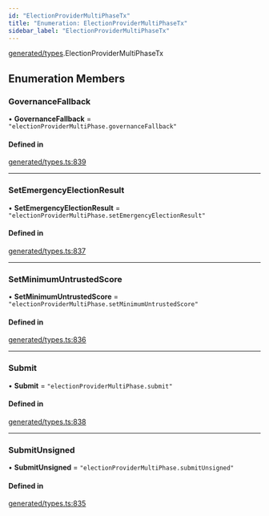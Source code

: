 ```yaml
---
id: "ElectionProviderMultiPhaseTx"
title: "Enumeration: ElectionProviderMultiPhaseTx"
sidebar_label: "ElectionProviderMultiPhaseTx"
---
```


[generated/types](../../../../modules/Generated/Types/Types.md).ElectionProviderMultiPhaseTx

## Enumeration Members

### GovernanceFallback

• **GovernanceFallback** = ``"electionProviderMultiPhase.governanceFallback"``

#### Defined in

[generated/types.ts:839](https://github.com/PolymeshAssociation/polymesh-sdk/blob/8a9e72221/src/generated/types.ts#L839)

___

### SetEmergencyElectionResult

• **SetEmergencyElectionResult** = ``"electionProviderMultiPhase.setEmergencyElectionResult"``

#### Defined in

[generated/types.ts:837](https://github.com/PolymeshAssociation/polymesh-sdk/blob/8a9e72221/src/generated/types.ts#L837)

___

### SetMinimumUntrustedScore

• **SetMinimumUntrustedScore** = ``"electionProviderMultiPhase.setMinimumUntrustedScore"``

#### Defined in

[generated/types.ts:836](https://github.com/PolymeshAssociation/polymesh-sdk/blob/8a9e72221/src/generated/types.ts#L836)

___

### Submit

• **Submit** = ``"electionProviderMultiPhase.submit"``

#### Defined in

[generated/types.ts:838](https://github.com/PolymeshAssociation/polymesh-sdk/blob/8a9e72221/src/generated/types.ts#L838)

___

### SubmitUnsigned

• **SubmitUnsigned** = ``"electionProviderMultiPhase.submitUnsigned"``

#### Defined in

[generated/types.ts:835](https://github.com/PolymeshAssociation/polymesh-sdk/blob/8a9e72221/src/generated/types.ts#L835)
